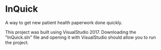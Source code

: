 # InQuick
A way to get new patient health paperwork done quickly.

This project was built using VisualStudio 2017. Downloading the "InQuick.sln" file and opening it with VisualStudio should allow you to run the project.
